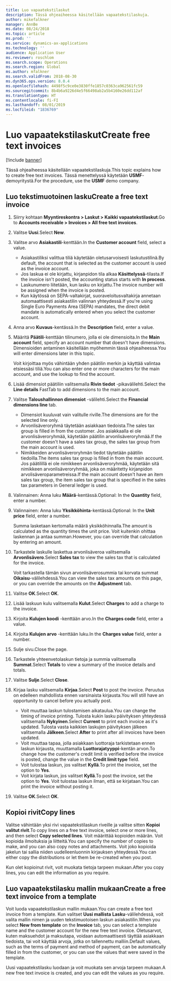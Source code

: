 ```yaml
---
title: Luo vapaatekstilaskut
description: Tässä ohjeaiheessa käsitellään vapaatekstilaskuja.
author: mikefalkner
manager: AnnBe
ms.date: 08/24/2018
ms.topic: article
ms.prod: ''
ms.service: dynamics-ax-applications
ms.technology: ''
audience: Application User
ms.reviewer: roschlom
ms.search.scope: Operations
ms.search.region: Global
ms.author: mfalkner
ms.search.validFrom: 2018-08-30
ms.dyn365.ops.version: 8.0.4
ms.openlocfilehash: 4498f5c9ce0e3830ffe1857c0363ca962561fc59
ms.sourcegitcommit: 8b4b6a9226d4e5f66498ab2a5b4160e26dd112af
ms.translationtype: HT
ms.contentlocale: fi-FI
ms.lasthandoff: 08/01/2019
ms.locfileid: "1836769"
---
```

# <a name="create-free-text-invoices"></a><span data-ttu-id="898ca-103">Luo vapaatekstilaskut</span><span class="sxs-lookup"><span data-stu-id="898ca-103">Create free text invoices</span></span>

[!include [banner](../includes/banner.md)]

<span data-ttu-id="898ca-104">Tässä ohjeaiheessa käsitellään vapaatekstilaskuja.</span><span class="sxs-lookup"><span data-stu-id="898ca-104">This topic explains how to create free text invoices.</span></span> <span data-ttu-id="898ca-105">Tässä menettelyssä käytetään **USMF**-demoyritystä.</span><span class="sxs-lookup"><span data-stu-id="898ca-105">For the procedure, use the **USMF** demo company.</span></span>

## <a name="create-a-free-text-invoice"></a><span data-ttu-id="898ca-106">Luo tekstimuotoinen lasku</span><span class="sxs-lookup"><span data-stu-id="898ca-106">Create a free text invoice</span></span>

1. <span data-ttu-id="898ca-107">Siirry kohtaan **Myyntireskontra \> Laskut \> Kaikki vapaatekstilaskut**.</span><span class="sxs-lookup"><span data-stu-id="898ca-107">Go to **Accounts receivable \> Invoices \> All free text invoices**.</span></span>
2. <span data-ttu-id="898ca-108">Valitse **Uusi**.</span><span class="sxs-lookup"><span data-stu-id="898ca-108">Select **New**.</span></span>
3. <span data-ttu-id="898ca-109">Valitse arvo **Asiakastili**-kenttään.</span><span class="sxs-lookup"><span data-stu-id="898ca-109">In the **Customer account** field, select a value.</span></span>

    * <span data-ttu-id="898ca-110">Asiakastiliksi valittua tiliä käytetään oletusarvoisesti laskutustilinä.</span><span class="sxs-lookup"><span data-stu-id="898ca-110">By default, the account that is selected as the customer account is used as the invoice account.</span></span>
    * <span data-ttu-id="898ca-111">Jos laskua ei ole kirjattu, kirjanpidon tila alkaa **Käsittelyssä**-tilasta.</span><span class="sxs-lookup"><span data-stu-id="898ca-111">If the invoice isn't posted, the accounting status starts with **In process**.</span></span>
    * <span data-ttu-id="898ca-112">Laskunumero liitetään, kun lasku on kirjattu.</span><span class="sxs-lookup"><span data-stu-id="898ca-112">The invoice number will be assigned when the invoice is posted.</span></span>
    * <span data-ttu-id="898ca-113">Kun käytössä on SEPA-valtakirjat, suoraveloitusvaltakirja annetaan automaattisesti asiakastilin valinnan yhteydessä.</span><span class="sxs-lookup"><span data-stu-id="898ca-113">If you're using Single Euro Payments Area (SEPA) mandates, the direct debit mandate is automatically entered when you select the customer account.</span></span>

4. <span data-ttu-id="898ca-114">Anna arvo **Kuvaus**-kentässä.</span><span class="sxs-lookup"><span data-stu-id="898ca-114">In the **Description** field, enter a value.</span></span>
5. <span data-ttu-id="898ca-115">Määritä **Päätili**-kenttään tilinumero, jolla ei ole dimensioita.</span><span class="sxs-lookup"><span data-stu-id="898ca-115">In the **Main account** field, specify an account number that doesn't have dimensions.</span></span> <span data-ttu-id="898ca-116">Dimensioiden antaminen käsitellään myöhemmin tässä ohjeaiheessa.</span><span class="sxs-lookup"><span data-stu-id="898ca-116">You will enter dimensions later in this topic.</span></span>

    <span data-ttu-id="898ca-117">Voit kirjoittaa myös vähintään yhden päätilin merkin ja käyttää valintaa etsiessäsi tiliä.</span><span class="sxs-lookup"><span data-stu-id="898ca-117">You can also enter one or more characters for the main account, and use the lookup to find the account.</span></span>

6. <span data-ttu-id="898ca-118">Lisää dimensiot päätiliin valitsemalla **Rivin tiedot** -pikavälilehti.</span><span class="sxs-lookup"><span data-stu-id="898ca-118">Select the **Line details** FastTab to add dimensions to the main account.</span></span>
7. <span data-ttu-id="898ca-119">Valitse **Taloushallinnon dimensiot** -välilehti.</span><span class="sxs-lookup"><span data-stu-id="898ca-119">Select the **Financial dimensions line** tab.</span></span>

    * <span data-ttu-id="898ca-120">Dimensiot kuuluvat vain valitulle riville.</span><span class="sxs-lookup"><span data-stu-id="898ca-120">The dimensions are for the selected line only.</span></span>
    * <span data-ttu-id="898ca-121">Arvonlisäveroryhmä täytetään asiakkaan tiedoista.</span><span class="sxs-lookup"><span data-stu-id="898ca-121">The sales tax group is filled in from the customer.</span></span> <span data-ttu-id="898ca-122">Jos asiakkaalla ei ole arvonlisäveroryhmää, käytetään päätilin arvonlisäveroryhmää.</span><span class="sxs-lookup"><span data-stu-id="898ca-122">If the customer doesn't have a sales tax group, the sales tax group from the main account is used.</span></span>
    * <span data-ttu-id="898ca-123">Nimikkeiden arvonlisäveroryhmän tiedot täytetään päätilin tiedoilla.</span><span class="sxs-lookup"><span data-stu-id="898ca-123">The items sales tax group is filled in from the main account.</span></span> <span data-ttu-id="898ca-124">Jos päätilillä ei ole nimikkeen arvonlisäveroryhmää, käytetään sitä nimikkeen arvonlisäveroryhmää, joka on määritetty kirjanpidon arvolisäveroparametreissa.</span><span class="sxs-lookup"><span data-stu-id="898ca-124">If the main account doesn't have an item sales tax group, the item sales tax group that is specified in the sales tax parameters in General ledger is used.</span></span>

8. <span data-ttu-id="898ca-125">Valinnainen: Anna luku **Määrä**-kentässä.</span><span class="sxs-lookup"><span data-stu-id="898ca-125">Optional: In the **Quantity** field, enter a number.</span></span>
9. <span data-ttu-id="898ca-126">Valinnainen: Anna luku **Yksikköhinta**-kentässä.</span><span class="sxs-lookup"><span data-stu-id="898ca-126">Optional: In the **Unit price** field, enter a number.</span></span>

    <span data-ttu-id="898ca-127">Summa lasketaan kertomalla määrä yksikköhinnalla.</span><span class="sxs-lookup"><span data-stu-id="898ca-127">The amount is calculated as the quantity times the unit price.</span></span> <span data-ttu-id="898ca-128">Voit kuitenkin ohittaa laskennan ja antaa summan.</span><span class="sxs-lookup"><span data-stu-id="898ca-128">However, you can override that calculation by entering an amount.</span></span>

10. <span data-ttu-id="898ca-129">Tarkastele laskulle laskettua arvonlisäveroa valitsemalla **Arvonlisävero**.</span><span class="sxs-lookup"><span data-stu-id="898ca-129">Select **Sales tax** to view the sales tax that is calculated for the invoice.</span></span>

    <span data-ttu-id="898ca-130">Voit tarkastella tämän sivun arvonlisäverosummia tai korvata summat **Oikaisu**-välilehdessä.</span><span class="sxs-lookup"><span data-stu-id="898ca-130">You can view the sales tax amounts on this page, or you can override the amounts on the **Adjustment** tab.</span></span>

11. <span data-ttu-id="898ca-131">Valitse **OK**.</span><span class="sxs-lookup"><span data-stu-id="898ca-131">Select **OK**.</span></span>
12. <span data-ttu-id="898ca-132">Lisää laskuun kulu valitsemalla **Kulut**.</span><span class="sxs-lookup"><span data-stu-id="898ca-132">Select **Charges** to add a charge to the invoice.</span></span>
13. <span data-ttu-id="898ca-133">Kirjoita **Kulujen koodi** -kenttään arvo.</span><span class="sxs-lookup"><span data-stu-id="898ca-133">In the **Charges code** field, enter a value.</span></span>
14. <span data-ttu-id="898ca-134">Kirjoita **Kulujen arvo** -kenttään luku.</span><span class="sxs-lookup"><span data-stu-id="898ca-134">In the **Charges value** field, enter a number.</span></span>
15. <span data-ttu-id="898ca-135">Sulje sivu.</span><span class="sxs-lookup"><span data-stu-id="898ca-135">Close the page.</span></span>
16. <span data-ttu-id="898ca-136">Tarkastele yhteenvetolaskun tietoja ja summia valitsemalla **Summat**.</span><span class="sxs-lookup"><span data-stu-id="898ca-136">Select **Totals** to view a summary of the invoice details and totals.</span></span>
17. <span data-ttu-id="898ca-137">Valitse **Sulje**.</span><span class="sxs-lookup"><span data-stu-id="898ca-137">Select **Close**.</span></span>
18. <span data-ttu-id="898ca-138">Kirjaa lasku valitsemalla **Kirjaa**.</span><span class="sxs-lookup"><span data-stu-id="898ca-138">Select **Post** to post the invoice.</span></span> <span data-ttu-id="898ca-139">Peruutus on edelleen mahdollista ennen varsinaista kirjausta.</span><span class="sxs-lookup"><span data-stu-id="898ca-139">You will still have an opportunity to cancel before you actually post.</span></span>

    * <span data-ttu-id="898ca-140">Voit muuttaa laskun tulostamisen aikataulua.</span><span class="sxs-lookup"><span data-stu-id="898ca-140">You can change the timing of invoice printing.</span></span> <span data-ttu-id="898ca-141">Tulosta kukin lasku päivityksen yhteydessä valitsemalla **Nykyinen**.</span><span class="sxs-lookup"><span data-stu-id="898ca-141">Select **Current** to print each invoice as it's updated.</span></span> <span data-ttu-id="898ca-142">Tulosta vasta kaikkien laskujen päivityksen jälkeen valitsemalla **Jälkeen**.</span><span class="sxs-lookup"><span data-stu-id="898ca-142">Select **After** to print after all invoices have been updated.</span></span>
    * <span data-ttu-id="898ca-143">Voit muuttaa tapaa, jolla asiakkaan luottoraja tarkistetaan ennen laskun kirjausta, muuttamalla **Luottorajatyyppi**-kentän arvon.</span><span class="sxs-lookup"><span data-stu-id="898ca-143">To change how the customer's credit limit is verified before the invoice is posted, change the value in the **Credit limit type** field.</span></span>
    * <span data-ttu-id="898ca-144">Voit tulostaa laskun, jos valitset **Kyllä**.</span><span class="sxs-lookup"><span data-stu-id="898ca-144">To print the invoice, set the option to **Yes**.</span></span>
    * <span data-ttu-id="898ca-145">Voit kirjata laskun, jos valitset **Kyllä**.</span><span class="sxs-lookup"><span data-stu-id="898ca-145">To post the invoice, set the option to **Yes**.</span></span> <span data-ttu-id="898ca-146">Voit tulostaa laskun ilman, että se kirjataan.</span><span class="sxs-lookup"><span data-stu-id="898ca-146">You can print the invoice without posting it.</span></span>

19. <span data-ttu-id="898ca-147">Valitse **OK**.</span><span class="sxs-lookup"><span data-stu-id="898ca-147">Select **OK**.</span></span>

## <a name="copy-lines"></a><span data-ttu-id="898ca-148">Kopioi rivit</span><span class="sxs-lookup"><span data-stu-id="898ca-148">Copy lines</span></span>
<span data-ttu-id="898ca-149">Valitse vähintään yksi rivi vapaatekstilaskun riveille ja valitse sitten **Kopioi valitut rivit**.</span><span class="sxs-lookup"><span data-stu-id="898ca-149">To copy lines on a free text invoice, select one or more lines, and then select **Copy selected lines**.</span></span> <span data-ttu-id="898ca-150">Voit määrittää kopioiden määrän. Voit kopioida ilmoituksia ja liitteitä.</span><span class="sxs-lookup"><span data-stu-id="898ca-150">You can specify the number of copies to make, and you can also copy notes and attachments.</span></span> <span data-ttu-id="898ca-151">Voit joko kopioida jakelun tai sallia niiden uudelleenluonnin kirjauksen yhteydessä.</span><span class="sxs-lookup"><span data-stu-id="898ca-151">You can either copy the distributions or let them be re-created when you post.</span></span>

<span data-ttu-id="898ca-152">Kun olet kopioinut rivit, voit muokata tietoja tarpeen mukaan.</span><span class="sxs-lookup"><span data-stu-id="898ca-152">After you copy lines, you can edit the information as you require.</span></span>

## <a name="create-a-free-text-invoice-from-a-template"></a><span data-ttu-id="898ca-153">Luo vapaatekstilasku mallin mukaan</span><span class="sxs-lookup"><span data-stu-id="898ca-153">Create a free text invoice from a template</span></span>
<span data-ttu-id="898ca-154">Voit luoda vapaatekstilaskun mallin mukaan.</span><span class="sxs-lookup"><span data-stu-id="898ca-154">You can create a free text invoice from a template.</span></span> <span data-ttu-id="898ca-155">Kun valitset **Uusi mallista** **Lasku**-välilehdessä, voit valita mallin nimen ja uuden tekstimuotoisen laskun asiakastilin.</span><span class="sxs-lookup"><span data-stu-id="898ca-155">When you select **New from template** on the **Invoice** tab, you can select a template name and the customer account for the new free text invoice.</span></span> <span data-ttu-id="898ca-156">Oletusarvot, kuten maksuehdot ja maksutapa, voidaan automaattisesti täyttää asiakkaan tiedoista, tai voit käyttää arvoja, jotka on tallennettu malliin.</span><span class="sxs-lookup"><span data-stu-id="898ca-156">Default values, such as the terms of payment and method of payment, can be automatically filled in from the customer, or you can use the values that were saved in the template.</span></span>

<span data-ttu-id="898ca-157">Uusi vapaatekstilasku luodaan ja voit muokata sen arvoja tarpeen mukaan.</span><span class="sxs-lookup"><span data-stu-id="898ca-157">A new free text invoice is created, and you can edit the values as you require.</span></span>
